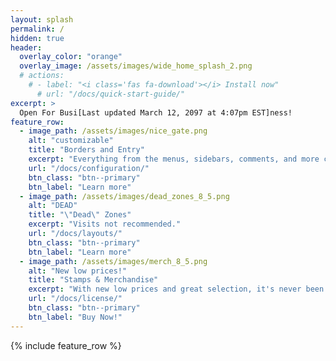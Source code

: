 ```yaml
---
layout: splash
permalink: /
hidden: true
header:
  overlay_color: "orange"
  overlay_image: /assets/images/wide_home_splash_2.png
  # actions:
    # - label: "<i class='fas fa-download'></i> Install now"
      # url: "/docs/quick-start-guide/"
excerpt: >
  Open For Busi[Last updated March 12, 2097 at 4:07pm EST]ness!
feature_row:
  - image_path: /assets/images/nice_gate.png
    alt: "customizable"
    title: "Borders and Entry"
    excerpt: "Everything from the menus, sidebars, comments, and more can be configured or set with YAML Front Matter."
    url: "/docs/configuration/"
    btn_class: "btn--primary"
    btn_label: "Learn more"
  - image_path: /assets/images/dead_zones_8_5.png
    alt: "DEAD"
    title: "\"Dead\" Zones"
    excerpt: "Visits not recommended."
    url: "/docs/layouts/"
    btn_class: "btn--primary"
    btn_label: "Learn more"
  - image_path: /assets/images/merch_8_5.png
    alt: "New low prices!"
    title: "Stamps & Merchandise"
    excerpt: "With new low prices and great selection, it's never been a better time to buy merch! Shipping times may be delayed by up to six months depending on interstate embargos."
    url: "/docs/license/"
    btn_class: "btn--primary"
    btn_label: "Buy Now!"
---
```


{% include feature_row %}
